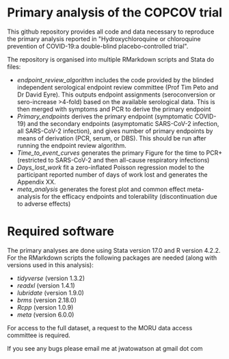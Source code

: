 # Primary analysis of the COPCOV trial

This github repository provides all code and data necessary to reproduce the primary analysis reported in "Hydroxychloroquine or chloroquine prevention of COVID-19:a double-blind placebo-controlled trial".

The repository is organised into multiple RMarkdown scripts and Stata do files:

* *endpoint_review_algorithm* includes the code provided by the blinded independent serological endpoint review committee (Prof Tim Peto and Dr David Eyre). This outputs endpoint assignments (seroconversion or sero-increase >4-fold) based on the available serological data. This is then merged with symptoms and PCR to derive the primary endpoint
* *Primary_endpoints* derives the primary endpoint (symptomatic COVID-19) and the secondary endpoints (asymptomatic SARS-CoV-2 infection, all SARS-CoV-2 infection), and gives number of primary endpoints by means of derivation (PCR, serum, or DBS). This should be run after running the endpoint review algorithm.
* *Time_to_event_curves* generates the primary Figure for the time to PCR+ (restricted to SARS-CoV-2 and then all-cause respiratory infections)
* *Days_lost_work* fit a zero-inflated Poisson regression model to the participant reported number of days of work lost and generates the Appendix XX.
* *meta_analysis* generates the forest plot and common effect meta-analysis for the efficacy endpoints and tolerability (discontinuation due to adverse effects)



# Required software

The primary analyses are done using Stata version 17.0 and R version 4.2.2.
For the RMarkdown scripts the following packages are needed (along with versions used in this analysis):

* *tidyverse* (version 1.3.2)
* *readxl* (version 1.4.1)
* *lubridate* (version 1.9.0)
* *brms* (version 2.18.0)
* *Rcpp* (version 1.0.9)
* *meta* (version 6.0.0)

For access to the full dataset, a request to the MORU data access committee is required.

If you see any bugs please email me at jwatowatson at gmail dot com


